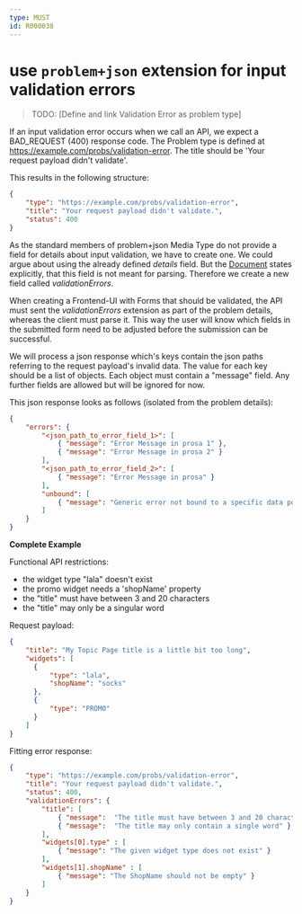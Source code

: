 ```yaml
---
type: MUST
id: R000038
---
```


# use `problem+json` extension for input validation errors

> TODO: [Define and link Validation Error as problem type]

If an input validation error occurs when we call an API, we expect a BAD_REQUEST (400) response code. The Problem type is defined at https://example.com/probs/validation-error. The title should be 'Your request payload didn't validate'.

This results in the following structure:

```json
{
    "type": "https://example.com/probs/validation-error",
    "title": "Your request payload didn't validate.",
    "status": 400
}
```

As the standard members of problem+json Media Type do not provide a field for details about input validation, we have to create one. We could argue about using the already defined _details_ field. But the [Document](https://tools.ietf.org/html/rfc7807) states explicitly, that this field is not meant for parsing. Therefore we create a new field called _validationErrors_. 

When creating a Frontend-UI with Forms that should be validated, the API must sent the _validationErrors_ extension as part of the problem details, whereas the client must parse it. This way the user will know which fields in the submitted form need to be adjusted before the submission can be successful.

We will process a json response which's keys contain the json paths referring to the request payload's invalid data. The value for each key should be a list of objects. Each object must contain a "message" field. Any further fields are allowed but will be ignored for now.

This json response looks as follows (isolated from the problem details):
```json
{
    "errors": {
        "<json_path_to_error_field_1>": [
            { "message": "Error Message in prosa 1" },
            { "message": "Error Message in prosa 2" }
        ],
        "<json_path_to_error_field_2>": [
            { "message": "Error Message in prosa" }
        ],
        "unbound": [
            { "message": "Generic error not bound to a specific data point" }
        ]
    }
}
```

**Complete Example**

Functional API restrictions: 
* the widget type "lala" doesn't exist
* the promo widget needs a 'shopName' property
* the "title" must have between 3 and 20 characters 
* the "title" may only be a singular word

Request payload:
```json
{ 
    "title": "My Topic Page title is a little bit too long",
    "widgets": [
      {
          "type": "lala",
          "shopName": "socks"
      },
      {
          "type": "PROMO"
      }   
    ] 
}
```
Fitting error response: 
```json
{ 
    "type": "https://example.com/probs/validation-error",
    "title": "Your request payload didn't validate.",
    "status": 400,
    "validationErrors": {
        "title": [ 
            { "message":  "The title must have between 3 and 20 characters" },
            { "message":  "The title may only contain a single word" }  
        ],
        "widgets[0].type" : [
            { "message": "The given widget type does not exist" }
        ],
        "widgets[1].shopName" : [
            { "message": "The ShopName should not be empty" }
        ]
    }   
}
```
